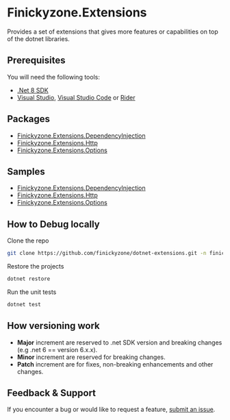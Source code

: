 # Finickyzone.Extensions

Provides a set of extensions that gives more features or capabilities on top of the dotnet libraries.

## Prerequisites

You will need the following tools:

- [.Net 8 SDK](https://dotnet.microsoft.com/download/dotnet/8.0)
- [Visual Studio](https://visualstudio.microsoft.com/vs/), [Visual Studio Code](https://code.visualstudio.com/)
  or [Rider](https://www.jetbrains.com/rider/)

## Packages

- [Finickyzone.Extensions.DependencyInjection](src/DependencyInjection)
- [Finickyzone.Extensions.Http](src/Http)
- [Finickyzone.Extensions.Options](src/Options)

## Samples

- [Finickyzone.Extensions.DependencyInjection](samples/DependencyInjection.Sample)
- [Finickyzone.Extensions.Http](samples/Http.Sample)
- [Finickyzone.Extensions.Options](samples/Options.Sample)

## How to Debug locally

Clone the repo

```bash
git clone https://github.com/finickyzone/dotnet-extensions.git -n finickyzone-dotnet-extensions
```

Restore the projects

```bash
dotnet restore
```

Run the unit tests

```bash
dotnet test
```

## How versioning work

- **Major** increment are reserved to .net SDK version and breaking changes (e.g .net 6 == version 6.x.x).
- **Minor** increment are reserved for breaking changes.
- **Patch** increment are for fixes, non-breaking enhancements and other changes.

## Feedback & Support

If you encounter a bug or would like to request a
feature, [submit an issue](https://github.com/finickyzone/dotnet-extensions/issues/new/choose).